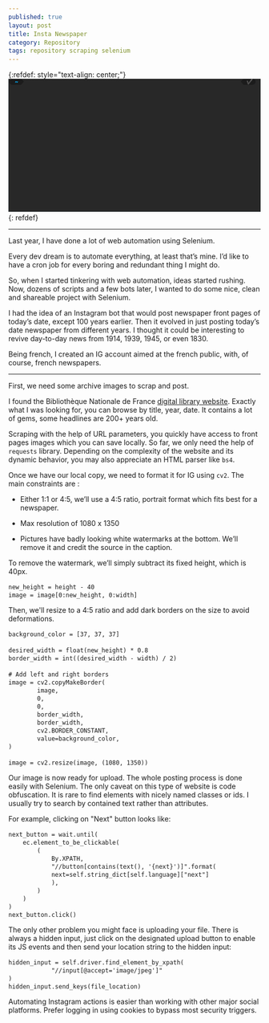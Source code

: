 ```yaml
---
published: true
layout: post
title: Insta Newspaper
category: Repository
tags: repository scraping selenium
---
```

{:refdef: style="text-align: center;"}
![demo](https://raw.githubusercontent.com/PabloLec/insta_newspaper/main/docs/assets/demo.gif)
{: refdef}

<!--more-->
<hr>

Last year, I have done a lot of web automation using Selenium.

Every dev dream is to automate everything, at least that’s mine. I’d like to have a cron job for every boring and redundant thing I might do.

So, when I started tinkering with web automation, ideas started rushing. Now, dozens of scripts and a few bots later, I wanted to do some nice, clean and shareable project with Selenium.

I had the idea of an Instagram bot that would post newspaper front pages of today’s date, except 100 years earlier. Then it evolved in just posting today’s date newspaper from different years. I thought it could be interesting to revive day-to-day news from 1914, 1939, 1945, or even 1830.

Being french, I created an IG account aimed at the french public, with, of course, french newspapers.

<hr>

First, we need some archive images to scrap and post.

I found the Bibliothèque Nationale de France [digital library website](https://gallica.bnf.fr/). Exactly what I was looking for, you can browse by title, year, date. It contains a lot of gems, some headlines are 200+ years old.

Scraping with the help of URL parameters, you quickly have access to front pages images which you can save locally. So far, we only need the help of `requests` library. Depending on the complexity of the website and its dynamic behavior, you may also appreciate an HTML parser like `bs4`.

Once we have our local copy, we need to format it for IG using `cv2`. The main constraints are :

- Either 1:1 or 4:5, we’ll use a 4:5 ratio, portrait format which fits best for a newspaper.

- Max resolution of 1080 x 1350

- Pictures have badly looking white watermarks at the bottom. We’ll remove it and credit the source in the caption.

To remove the watermark, we’ll simply subtract its fixed height, which is 40px.
```
new_height = height - 40	 
image = image[0:new_height, 0:width]
```

Then, we'll resize to a 4:5 ratio and add dark borders on the size to avoid deformations.
```
background_color = [37, 37, 37]

desired_width = float(new_height) * 0.8
border_width = int((desired_width - width) / 2)

# Add left and right borders
image = cv2.copyMakeBorder(
		image,
		0,
		0,
		border_width,
		border_width,
		cv2.BORDER_CONSTANT,
		value=background_color,
)

image = cv2.resize(image, (1080, 1350))
```

Our image is now ready for upload. The whole posting process is done easily with Selenium. The only caveat on this type of website is code obfuscation. It is rare to find elements with nicely named classes or ids. I usually try to search by contained text rather than attributes.

For example, clicking on "Next" button looks like:
```
next_button = wait.until(
    ec.element_to_be_clickable(
        (
            By.XPATH,
            "//button[contains(text(), '{next}')]".format(
            next=self.string_dict[self.language]["next"]
            ),
        )
    )
)
next_button.click()
```

The only other problem you might face is uploading your file. There is always a hidden input, just click on the designated upload button to enable its JS events and then send your location string to the hidden input:
```
hidden_input = self.driver.find_element_by_xpath(
            "//input[@accept='image/jpeg']"
)
hidden_input.send_keys(file_location)
```

Automating Instagram actions is easier than working with other major social platforms. Prefer logging in using cookies to bypass most security triggers.

